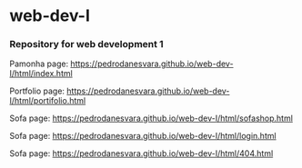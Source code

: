 # web-dev-I

### Repository for web development 1

Pamonha page: https://pedrodanesvara.github.io/web-dev-I/html/index.html

Portfolio page: https://pedrodanesvara.github.io/web-dev-I/html/portifolio.html

Sofa page: https://pedrodanesvara.github.io/web-dev-I/html/sofashop.html

Sofa page: https://pedrodanesvara.github.io/web-dev-I/html/login.html

Sofa page: https://pedrodanesvara.github.io/web-dev-I/html/404.html